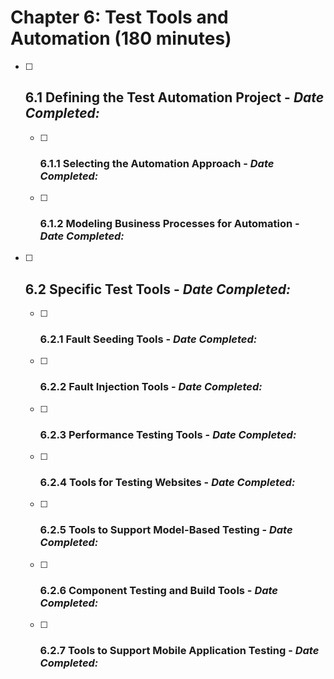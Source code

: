 # Chapter 6: Test Tools and Automation (180 minutes)

- [ ] ## 6.1 Defining the Test Automation Project - _Date Completed:_
  - [ ] ### 6.1.1 Selecting the Automation Approach - _Date Completed:_
  - [ ] ### 6.1.2 Modeling Business Processes for Automation - _Date Completed:_
- [ ] ## 6.2 Specific Test Tools - _Date Completed:_
  - [ ] ### 6.2.1 Fault Seeding Tools - _Date Completed:_
  - [ ] ### 6.2.2 Fault Injection Tools - _Date Completed:_
  - [ ] ### 6.2.3 Performance Testing Tools - _Date Completed:_
  - [ ] ### 6.2.4 Tools for Testing Websites - _Date Completed:_
  - [ ] ### 6.2.5 Tools to Support Model-Based Testing - _Date Completed:_
  - [ ] ### 6.2.6 Component Testing and Build Tools - _Date Completed:_
  - [ ] ### 6.2.7 Tools to Support Mobile Application Testing - _Date Completed:_
